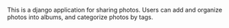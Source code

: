 This is a django application for sharing photos. Users can add and organize photos into albums, and categorize photos by tags.